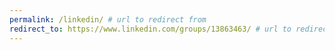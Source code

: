 ```yaml
---
permalink: /linkedin/ # url to redirect from
redirect_to: https://www.linkedin.com/groups/13863463/ # url to redirect to
---
```

